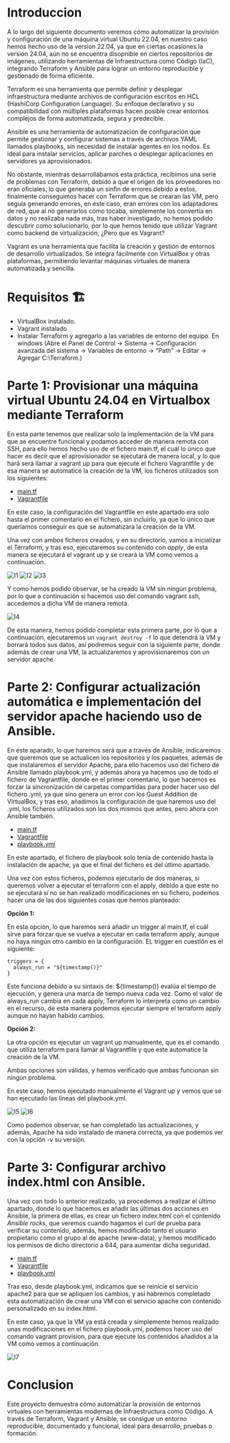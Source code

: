 # Introduccion

A lo largo del siguiente documento veremos cómo automatizar la provisión y configuración de una máquina virtual Ubuntu 22.04, en nuestro caso hemos hecho uso de la version 22.04, ya que en ciertas ocasiones la versión 24.04, aún no se encuentra disopnible en ciertos repositorios de imágenes, utilizando herramientas de Infraestructura como Código (IaC), integrando Terraform y Ansible para lograr un entorno reproducible y gestionado de forma eficiente.

Terraform es una herramienta que permite definir y desplegar infraestructura mediante archivos de configuración escritos en HCL (HashiCorp Configuration Language). Su enfoque declarativo y su compatibilidad con múltiples plataformas hacen posible crear entornos complejos de forma automatizada, segura y predecible.

Ansible es una herramienta de automatización de configuración que permite gestionar y configurar sistemas a través de archivos YAML llamados playbooks, sin necesidad de instalar agentes en los nodos. Es ideal para instalar servicios, aplicar parches o desplegar aplicaciones en servidores ya aprovisionados.

No obstante, mientras desarrollábamos esta práctica, recibimos una serie de problemas con Terraform, debido a que el origen de los proveedores no eran oficiales, lo que generaba un sinfin de errores debido a estos, finalmente conseguimos hacer con Terraform que se crearan las VM, pero seguía generando errores, en este caso, eran errores con los adaptadores de red, que al no generarlos como tocaba, simplemente los convertía en datos y no realizaba nada más, tras haber investigado, no hemos podido descubrir como solucionarlo, por lo que hemos tenido que utilizar Vagrant como backend de virtualización, ¿Pero que es Vagrant?

Vagrant es una herramienta que facilita la creación y gestión de entornos de desarrollo virtualizados. Se integra fácilmente con VirtualBox y otras plataformas, permitiendo levantar máquinas virtuales de manera automatizada y sencilla.

# Requisitos 🏗️

- VirtualBox instalado.
- Vagrant instalado
- Instalar Terraform y agregarlo a las variables de entorno del equipo. En windows (Abre el Panel de Control → Sistema → Configuración avanzada del sistema → Variables de entorno → “Path” → Editar → Agregar C:\Terraform.)

# Parte 1: Provisionar una máquina virtual Ubuntu 24.04 en Virtualbox mediante Terraform

En esta parte tenemos que realizar solo la implementación de la VM para que se encuentre funcional y podamos acceder de manera remota con SSH, para ello hemos hecho uso de el fichero main.tf, el cuál lo único que hacer es decir que el aprovisionador se ejecutará de manera local, y lo que hará será llamar a vagrant up para que ejecute el fichero Vagrantfile y de esa manera se automatice la creación de la VM, los ficheros utilizados son los siguientes:

- [main.tf](https://github.com/alvaromespen/pps-10003375/blob/main/template-main/RA5/RA5_2/main.tf)
- [Vagrantfile](https://github.com/alvaromespen/pps-10003375/blob/main/template-main/RA5/RA5_2/Vagrantfile)

En este caso, la configuración del Vagrantfile en este apartado era solo hasta el primer comentario en el fichero, sin incluirlo, ya que lo único que queríamos conseguir es que se automatizara la creación de la VM.

Una vez con ambos ficheros creados, y en su directorio, vamos a inicializar el Terraform, y tras eso, ejecutaremos su contenido con *apply*, de esta manera se ejecutará el vagrant up y se creará la VM como vemos a continuación.

![I1](./Assets/1.png)
![I2](./Assets/2.png)
![I3](./Assets/3.png)

Y como hemos podido observar, se ha creado la VM sin ningún problema, por lo que a continuación si hacemos uso del comando vagrant ssh, accedemos a dicha VM de manera remota.

![I4](./Assets/4.png)

De esta manera, hemos podido completar esta primera parte, por lo que a continuación, ejecutaremos un `vagrant destroy -f` lo que detendrá la VM y borrará todos sus datos, así podremos seguir con la siguiente parte, donde además de crear una VM, la actualizaremos y aprovisionaremos con un servidor apache.

# Parte 2: Configurar actualización automática e implementación del servidor apache haciendo uso de Ansible.

En este aparado, lo que haremos será que a través de Ansible, indicaremos que queremos que se actualicen los repositorios y los paquetes, además de que instalaremos el servidor Apache, para ello hacemos uso del fichero de Ansible llamado playbook.yml, y además ahora ya hacemos uso de todo el fichero de Vagrantfile, donde en el primer comentario, lo que hacemos es forzar la sincronización de carpetas compartidas para poder hacer uso del fichero .yml, ya que sino genera un error con los Guest Addition de VirtualBox, y tras eso, añadimos la configuración de que haremos uso del .yml, los ficheros utilizados son los dos mismos que antes, pero ahora con Ansible también.

- [main.tf](https://github.com/alvaromespen/pps-10003375/blob/main/template-main/RA5/RA5_2/main.tf)
- [Vagrantfile](https://github.com/alvaromespen/pps-10003375/blob/main/template-main/RA5/RA5_2/Vagrantfile)
- [playbook.yml](https://github.com/alvaromespen/pps-10003375/blob/main/template-main/RA5/RA5_2/playbook.yml)

En este apartado, el fichero de playbook solo tenía de contenido hasta la instalación de apache, ya que el final del fichero es del útlimo apartado.

Una vez con estos ficheros, podemos ejecutarlo de dos maneras, si queremos volver a ejecutar el terraform con el apply, debido a que este no se ejecutará si no se han realizado modificaciones en su fichero, podemos hacer una de las dos siguientes cosas que hemos planteado:

**Opción 1:**

En esta opción, lo que haremos será añadir un trigger al main.tf, el cuál sirve para forzar que se vuelva a ejecutar en cada terraform apply, aunque no haya ningún otro cambio en la configuración. EL trigger en cuestión es el siguiente:

```hcl
triggers = {
  always_run = "${timestamp()}"
}
```

Este funciona debido a su sintaxis de: ${timestamp()} evalúa el tiempo de ejecución, y genera una marca de tiempo nueva cada vez. Como el valor de always_run cambia en cada apply, Terraform lo interpreta como un cambio en el recurso, de esta manera podemos ejecutar siempre el terraform apply aunque no hayan habido cambios.

**Opción 2:**

La otra opción es ejecutar un vagrant up manualmente, que es el comando que utiliza terraform para llamar al Vagrantfile y que este automatice la creación de la VM.

Ambas opciones son válidas, y hemos verificado que ambas funcionan sin ningún problema.

En este caso, hemos ejecutado manualmente el Vagrant up y vemos que se han ejecutado las líneas del playbook.yml.

![I5](./Assets/5.png)
![I6](./Assets/6.png)

Como podemos observar, se han completado las actualizaciones, y además, Apache ha sido instalado de manera correcta, ya que podemos ver con la opción -v su versión.

# Parte 3: Configurar archivo index.html con Ansible.

Una vez con todo lo anterior realizado, ya procedemos a realizar el último apartado, donde lo que hacemos es añadir las últimas dos acciones en Ansible, la primera de ellas, es crear un fichero index.html con el contenido *Ansible rocks*, que veremos cuando hagamos el curl de prueba para verificar su contenido, además, hemos modificado tanto el usuario propietario como el grupo al de apache (www-data), y hemos modificado los permisos de dicho directorio a 644, para aumentar dicha seguridad.

- [main.tf](https://github.com/alvaromespen/pps-10003375/blob/main/template-main/RA5/RA5_2/main.tf)
- [Vagrantfile](https://github.com/alvaromespen/pps-10003375/blob/main/template-main/RA5/RA5_2/Vagrantfile)
- [playbook.yml](https://github.com/alvaromespen/pps-10003375/blob/main/template-main/RA5/RA5_2/playbook.yml)

Tras eso, desde playbook.yml, indicamos que se reinicie el servicio apache2 para que se apliquen los cambios, y así habremos completado esta automatización de crear una VM con el servicio apache con contenido personalizado en su index.html.

En este caso, ya que la VM ya está creada y simplemente hemos realizado unas modificaciones en el fichero playbook.yml, podemos hacer uso del comando vagrant provision, para que ejecute los contenidos añadidos a la VM como vemos a continuación.

![I7](./Assets/7.png)

# Conclusion

Este proyecto demuestra cómo automatizar la provisión de entornos virtuales con herramientas modernas de Infraestructura como Código. A través de Terraform, Vagrant y Ansible, se consigue un entorno reproducible, documentado y funcional, ideal para desarrollo, pruebas o formación.

